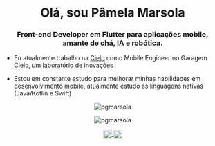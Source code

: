 <h1 align = "center"> Olá, sou Pâmela Marsola </h1>
<h3 align = "center">Front-end Developer em Flutter para aplicações mobile, amante de chá, IA e robótica.</h3>

- Eu atualmente trabalho na [Cielo](https://www.cielo.com.br) como Mobile Engineer no Garagem Cielo, um laboratório de inovações 

- Estou em constante estudo para melhorar minhas habilidades em desenvolvimento mobile, atualmente estudo as linguagens nativas (Java/Kotlin e Swift)

<p align="center">
  <img src="https://github-readme-stats.vercel.app/api?username=pgmarsola&show_icons=true&count_private=true" alt="pgmarsola" />
</p>

<p align="center">
  <img src="https://github-readme-stats.vercel.app/api/top-langs/?username=pgmarsola" alt="pgmarsola" />
</p>

<p align="center">
 <a href="https://twitter.com/gabmizera" target="blank">
   <img align="center" src="https://cdn.jsdelivr.net/npm/simple-icons@3.0.1/icons/twitter.svg" alt="https://twitter.com/gabmizera" height="20" width="20" color="#FFFFFF"/>
 </a>
 <a href="https://www.linkedin.com/in/pamelamarsola/" target="blank">
  <img align="center" src="https://cdn.jsdelivr.net/npm/simple-icons@3.0.1/icons/linkedin.svg" alt="https://www.linkedin.com/in/pamelamarsola/" height="20" width="20"  color="#FFFFFF"/>
 </a>
</p>
